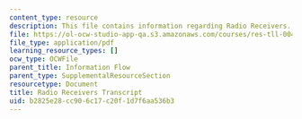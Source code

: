 ```yaml
---
content_type: resource
description: This file contains information regarding Radio Receivers.
file: https://ol-ocw-studio-app-qa.s3.amazonaws.com/courses/res-tll-004-stem-concept-videos-fall-2013/b2825e28cc906c17c20f1d7f6aa536b3_MITRES_TLL-004F13_RadioRec.pdf
file_type: application/pdf
learning_resource_types: []
ocw_type: OCWFile
parent_title: Information Flow
parent_type: SupplementalResourceSection
resourcetype: Document
title: Radio Receivers Transcript
uid: b2825e28-cc90-6c17-c20f-1d7f6aa536b3
---
```

